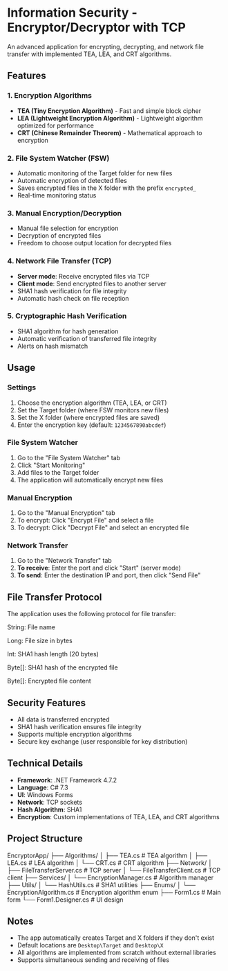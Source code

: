 # Information Security - Encryptor/Decryptor with TCP

An advanced application for encrypting, decrypting, and network file transfer with implemented TEA, LEA, and CRT algorithms.

## Features

### 1. Encryption Algorithms
- **TEA (Tiny Encryption Algorithm)** - Fast and simple block cipher  
- **LEA (Lightweight Encryption Algorithm)** - Lightweight algorithm optimized for performance  
- **CRT (Chinese Remainder Theorem)** - Mathematical approach to encryption  

### 2. File System Watcher (FSW)
- Automatic monitoring of the Target folder for new files  
- Automatic encryption of detected files  
- Saves encrypted files in the X folder with the prefix `encrypted_`  
- Real-time monitoring status  

### 3. Manual Encryption/Decryption
- Manual file selection for encryption  
- Decryption of encrypted files  
- Freedom to choose output location for decrypted files  

### 4. Network File Transfer (TCP)
- **Server mode**: Receive encrypted files via TCP  
- **Client mode**: Send encrypted files to another server  
- SHA1 hash verification for file integrity  
- Automatic hash check on file reception  

### 5. Cryptographic Hash Verification
- SHA1 algorithm for hash generation  
- Automatic verification of transferred file integrity  
- Alerts on hash mismatch  

## Usage

### Settings
1. Choose the encryption algorithm (TEA, LEA, or CRT)  
2. Set the Target folder (where FSW monitors new files)  
3. Set the X folder (where encrypted files are saved)  
4. Enter the encryption key (default: `1234567890abcdef`)  

### File System Watcher
1. Go to the "File System Watcher" tab  
2. Click "Start Monitoring"  
3. Add files to the Target folder  
4. The application will automatically encrypt new files  

### Manual Encryption
1. Go to the "Manual Encryption" tab  
2. To encrypt: Click "Encrypt File" and select a file  
3. To decrypt: Click "Decrypt File" and select an encrypted file  

### Network Transfer
1. Go to the "Network Transfer" tab  
2. **To receive**: Enter the port and click "Start" (server mode)  
3. **To send**: Enter the destination IP and port, then click "Send File"  

## File Transfer Protocol

The application uses the following protocol for file transfer:

String: File name

Long: File size in bytes

Int: SHA1 hash length (20 bytes)

Byte[]: SHA1 hash of the encrypted file

Byte[]: Encrypted file content


## Security Features

- All data is transferred encrypted  
- SHA1 hash verification ensures file integrity  
- Supports multiple encryption algorithms  
- Secure key exchange (user responsible for key distribution)  

## Technical Details

- **Framework**: .NET Framework 4.7.2  
- **Language**: C# 7.3  
- **UI**: Windows Forms  
- **Network**: TCP sockets  
- **Hash Algorithm**: SHA1  
- **Encryption**: Custom implementations of TEA, LEA, and CRT algorithms  

## Project Structure
EncryptorApp/
├── Algorithms/
│ ├── TEA.cs # TEA algorithm
│ ├── LEA.cs # LEA algorithm
│ └── CRT.cs # CRT algorithm
├── Network/
│ ├── FileTransferServer.cs # TCP server
│ └── FileTransferClient.cs # TCP client
├── Services/
│ └── EncryptionManager.cs # Algorithm manager
├── Utils/
│ └── HashUtils.cs # SHA1 utilities
├── Enums/
│ └── EncryptionAlgorithm.cs # Encryption algorithm enum
├── Form1.cs # Main form
└── Form1.Designer.cs # UI design


## Notes

- The app automatically creates Target and X folders if they don't exist  
- Default locations are `Desktop\Target` and `Desktop\X`  
- All algorithms are implemented from scratch without external libraries  
- Supports simultaneous sending and receiving of files  
